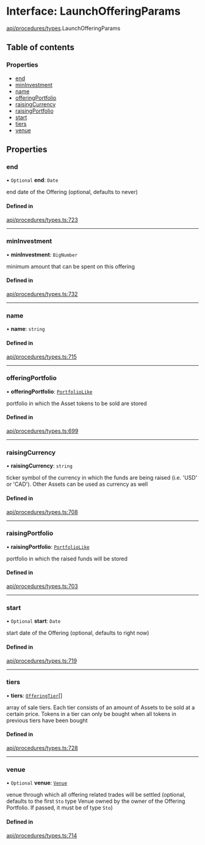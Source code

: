 # Interface: LaunchOfferingParams

[api/procedures/types](../wiki/api.procedures.types).LaunchOfferingParams

## Table of contents

### Properties

- [end](../wiki/api.procedures.types.LaunchOfferingParams#end)
- [minInvestment](../wiki/api.procedures.types.LaunchOfferingParams#mininvestment)
- [name](../wiki/api.procedures.types.LaunchOfferingParams#name)
- [offeringPortfolio](../wiki/api.procedures.types.LaunchOfferingParams#offeringportfolio)
- [raisingCurrency](../wiki/api.procedures.types.LaunchOfferingParams#raisingcurrency)
- [raisingPortfolio](../wiki/api.procedures.types.LaunchOfferingParams#raisingportfolio)
- [start](../wiki/api.procedures.types.LaunchOfferingParams#start)
- [tiers](../wiki/api.procedures.types.LaunchOfferingParams#tiers)
- [venue](../wiki/api.procedures.types.LaunchOfferingParams#venue)

## Properties

### end

• `Optional` **end**: `Date`

end date of the Offering (optional, defaults to never)

#### Defined in

[api/procedures/types.ts:723](https://github.com/PolymeshAssociation/polymesh-sdk/blob/e978aefd/src/api/procedures/types.ts#L723)

___

### minInvestment

• **minInvestment**: `BigNumber`

minimum amount that can be spent on this offering

#### Defined in

[api/procedures/types.ts:732](https://github.com/PolymeshAssociation/polymesh-sdk/blob/e978aefd/src/api/procedures/types.ts#L732)

___

### name

• **name**: `string`

#### Defined in

[api/procedures/types.ts:715](https://github.com/PolymeshAssociation/polymesh-sdk/blob/e978aefd/src/api/procedures/types.ts#L715)

___

### offeringPortfolio

• **offeringPortfolio**: [`PortfolioLike`](../wiki/types#portfoliolike)

portfolio in which the Asset tokens to be sold are stored

#### Defined in

[api/procedures/types.ts:699](https://github.com/PolymeshAssociation/polymesh-sdk/blob/e978aefd/src/api/procedures/types.ts#L699)

___

### raisingCurrency

• **raisingCurrency**: `string`

ticker symbol of the currency in which the funds are being raised (i.e. 'USD' or 'CAD').
  Other Assets can be used as currency as well

#### Defined in

[api/procedures/types.ts:708](https://github.com/PolymeshAssociation/polymesh-sdk/blob/e978aefd/src/api/procedures/types.ts#L708)

___

### raisingPortfolio

• **raisingPortfolio**: [`PortfolioLike`](../wiki/types#portfoliolike)

portfolio in which the raised funds will be stored

#### Defined in

[api/procedures/types.ts:703](https://github.com/PolymeshAssociation/polymesh-sdk/blob/e978aefd/src/api/procedures/types.ts#L703)

___

### start

• `Optional` **start**: `Date`

start date of the Offering (optional, defaults to right now)

#### Defined in

[api/procedures/types.ts:719](https://github.com/PolymeshAssociation/polymesh-sdk/blob/e978aefd/src/api/procedures/types.ts#L719)

___

### tiers

• **tiers**: [`OfferingTier`](../wiki/api.entities.Offering.types.OfferingTier)[]

array of sale tiers. Each tier consists of an amount of Assets to be sold at a certain price.
  Tokens in a tier can only be bought when all tokens in previous tiers have been bought

#### Defined in

[api/procedures/types.ts:728](https://github.com/PolymeshAssociation/polymesh-sdk/blob/e978aefd/src/api/procedures/types.ts#L728)

___

### venue

• `Optional` **venue**: [`Venue`](../wiki/api.entities.Venue.Venue)

venue through which all offering related trades will be settled
  (optional, defaults to the first `Sto` type Venue owned by the owner of the Offering Portfolio.
  If passed, it must be of type `Sto`)

#### Defined in

[api/procedures/types.ts:714](https://github.com/PolymeshAssociation/polymesh-sdk/blob/e978aefd/src/api/procedures/types.ts#L714)
